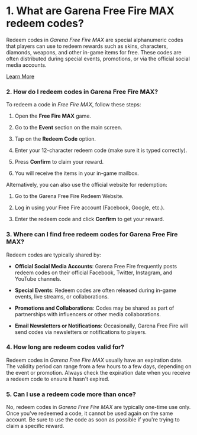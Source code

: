 <h1 data-start="99" data-end="153">1. <strong data-start="106" data-end="153">What are Garena Free Fire MAX redeem codes?</strong></h1>
<p class="" data-start="154" data-end="454">Redeem codes in <em data-start="170" data-end="192">Garena Free Fire MAX</em> are special alphanumeric codes that players can use to redeem rewards such as skins, characters, diamonds, weapons, and other in-game items for free. These codes are often distributed during special events, promotions, or via the official social media accounts.</p>
<p class="" data-start="154" data-end="454"><a href="https://graph.org/Garena-Free-Fire-MAX-Redeem-Codes-03-18">Learn More</a></p>
<h3 class="" data-start="456" data-end="513">2. <strong data-start="463" data-end="513">How do I redeem codes in Garena Free Fire MAX?</strong></h3>
<p class="" data-start="514" data-end="570">To redeem a code in <em data-start="534" data-end="549">Free Fire MAX</em>, follow these steps:</p>
<ol data-start="571" data-end="867">
<li class="" data-start="571" data-end="606">
<p class="" data-start="574" data-end="606">Open the <strong data-start="583" data-end="600">Free Fire MAX</strong> game.</p>
</li>
<li class="" data-start="607" data-end="657">
<p class="" data-start="610" data-end="657">Go to the <strong data-start="620" data-end="629">Event</strong> section on the main screen.</p>
</li>
<li class="" data-start="658" data-end="695">
<p class="" data-start="661" data-end="695">Tap on the <strong data-start="672" data-end="687">Redeem Code</strong> option.</p>
</li>
<li class="" data-start="696" data-end="769">
<p class="" data-start="699" data-end="769">Enter your 12-character redeem code (make sure it is typed correctly).</p>
</li>
<li class="" data-start="770" data-end="812">
<p class="" data-start="773" data-end="812">Press <strong data-start="779" data-end="790">Confirm</strong> to claim your reward.</p>
</li>
<li class="" data-start="813" data-end="867">
<p class="" data-start="816" data-end="867">You will receive the items in your in-game mailbox.</p>
</li>
</ol>
<p class="" data-start="869" data-end="937">Alternatively, you can also use the official website for redemption:</p>
<ol data-start="938" data-end="1148">
<li class="" data-start="938" data-end="1016">
<p class="" data-start="941" data-end="1016">Go to the <a target="_new" rel="noopener" data-start="951" data-end="1015">Garena Free Fire Redeem Website</a>.</p>
</li>
<li class="" data-start="1017" data-end="1081">
<p class="" data-start="1020" data-end="1081">Log in using your Free Fire account (Facebook, Google, etc.).</p>
</li>
<li class="" data-start="1082" data-end="1148">
<p class="" data-start="1085" data-end="1148">Enter the redeem code and click <strong data-start="1117" data-end="1128">Confirm</strong> to get your reward.</p>
</li>
</ol>
<h3 class="" data-start="1150" data-end="1221">3. <strong data-start="1157" data-end="1221">Where can I find free redeem codes for Garena Free Fire MAX?</strong></h3>
<p class="" data-start="1222" data-end="1259">Redeem codes are typically shared by:</p>
<ul data-start="1260" data-end="1787">
<li class="" data-start="1260" data-end="1414">
<p class="" data-start="1262" data-end="1414"><strong data-start="1262" data-end="1296">Official Social Media Accounts</strong>: Garena Free Fire frequently posts redeem codes on their official Facebook, Twitter, Instagram, and YouTube channels.</p>
</li>
<li class="" data-start="1415" data-end="1524">
<p class="" data-start="1417" data-end="1524"><strong data-start="1417" data-end="1435">Special Events</strong>: Redeem codes are often released during in-game events, live streams, or collaborations.</p>
</li>
<li class="" data-start="1525" data-end="1653">
<p class="" data-start="1527" data-end="1653"><strong data-start="1527" data-end="1560">Promotions and Collaborations</strong>: Codes may be shared as part of partnerships with influencers or other media collaborations.</p>
</li>
<li class="" data-start="1654" data-end="1787">
<p class="" data-start="1656" data-end="1787"><strong data-start="1656" data-end="1694">Email Newsletters or Notifications</strong>: Occasionally, Garena Free Fire will send codes via newsletters or notifications to players.</p>
</li>
</ul>
<h3 class="" data-start="1789" data-end="1836">4. <strong data-start="1796" data-end="1836">How long are redeem codes valid for?</strong></h3>
<p class="" data-start="1837" data-end="2100">Redeem codes in <em data-start="1853" data-end="1875">Garena Free Fire MAX</em> usually have an expiration date. The validity period can range from a few hours to a few days, depending on the event or promotion. Always check the expiration date when you receive a redeem code to ensure it hasn't expired.</p>
<h3 class="" data-start="2102" data-end="2152">5. <strong data-start="2109" data-end="2152">Can I use a redeem code more than once?</strong></h3>
<p class="" data-start="2153" data-end="2391">No, redeem codes in <em data-start="2173" data-end="2195">Garena Free Fire MAX</em> are typically one-time use only. Once you've redeemed a code, it cannot be used again on the same account. Be sure to use the code as soon as possible if you're trying to claim a specific reward.</p>
